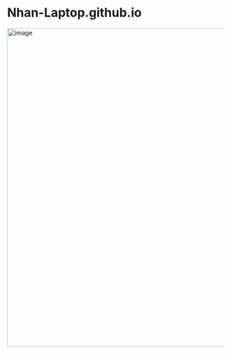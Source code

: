 # Nhan-Laptop.github.io
<img width="560" height="737" alt="image" src="https://github.com/user-attachments/assets/82702255-a1da-4fca-b59e-fae856dee9e4" />
